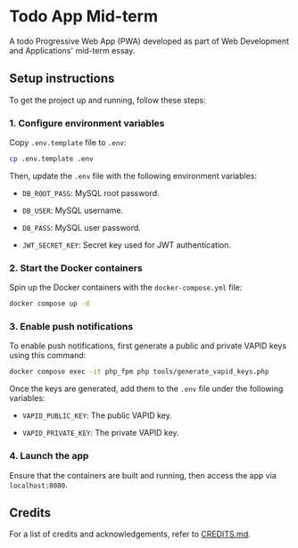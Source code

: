 # Todo App Mid-term

A todo Progressive Web App (PWA) developed as part of Web Development and Applications' mid-term essay.

## Setup instructions

To get the project up and running, follow these steps:

### 1. Configure environment variables

Copy `.env.template` file to `.env`:

```bash
cp .env.template .env
```

Then, update the `.env` file with the following environment variables:

- `DB_ROOT_PASS`: MySQL root password.

- `DB_USER`: MySQL username.

- `DB_PASS`: MySQL user password.

- `JWT_SECRET_KEY`: Secret key used for JWT authentication.

### 2. Start the Docker containers

Spin up the Docker containers with the `docker-compose.yml` file:

```bash
docker compose up -d
```

### 3. Enable push notifications

To enable push notifications, first generate a public and private VAPID keys using this command:

```bash
docker compose exec -it php_fpm php tools/generate_vapid_keys.php
```

Once the keys are generated, add them to the `.env` file under the following variables:
  
- `VAPID_PUBLIC_KEY`: The public VAPID key.

- `VAPID_PRIVATE_KEY`: The private VAPID key.

### 4. Launch the app

Ensure that the containers are built and running, then access the app via `localhost:8080`.

## Credits

For a list of credits and acknowledgements, refer to [CREDITS.md](CREDITS.md).